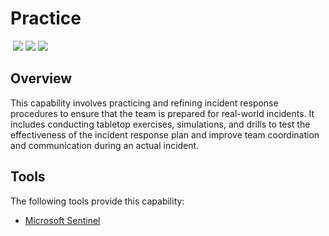 # Practice
&nbsp;![](https://img.shields.io/badge/ID-C1001-blue)&nbsp;![](https://img.shields.io/badge/Phase-Preparation_%28P0001%29-blue)&nbsp;![](https://img.shields.io/badge/Category-General-blue)
## Overview
This capability involves practicing and refining incident response procedures to ensure that the team is prepared for real-world incidents. It includes conducting tabletop exercises, simulations, and drills to test the effectiveness of the incident response plan and improve team coordination and communication during an actual incident.

## Tools
The following tools provide this capability:

- [Microsoft Sentinel](../tool/ms-sentinel/C1001.md)